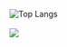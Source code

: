 ![Top Langs](https://github-readme-stats.vercel.app/api/top-langs/?username=gbrb1&theme=dracula)
<br/><br/>
<a href="https://www.linkedin.com/in/gabriel-brum-158703199/" target="_blank"><img src="https://img.shields.io/badge/-LinkedIn-%230077B5?style=for-the-badge&logo=linkedin&logoColor=white" target="_blank"></a>
